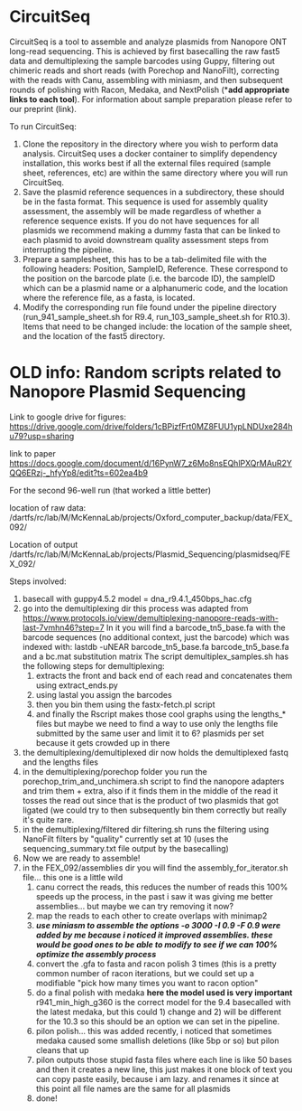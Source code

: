 # CircuitSeq

CircuitSeq is a tool to assemble and analyze plasmids from Nanopore ONT long-read sequencing. This is achieved by first basecalling the raw fast5 data and demultiplexing the sample barcodes using Guppy, filtering out chimeric reads and short reads (with Porechop and NanoFilt), correcting with the reads with Canu, assembling with miniasm, and then subsequent rounds of polishing with Racon, Medaka, and NextPolish (***add appropriate links to each tool**). For information about sample preparation please refer to our preprint (link). 

To run CircuitSeq:
1) Clone the repository in the directory where you wish to perform data analysis. CircuitSeq uses a docker container to simplify dependency installation, this works best if all the external files required (sample sheet, references, etc) are within the same directory where you will run CircuitSeq. 
2) Save the plasmid reference sequences in a subdirectory, these should be in the fasta format. This sequence is used for assembly quality assessment, the assembly will be made regardless of whether a reference sequence exists. If you do not have sequences for all plasmids we recommend making a dummy fasta that can be linked to each plasmid to avoid downstream quality assessment steps from interrupting the pipeline. 
3) Prepare a samplesheet, this has to be a tab-delimited file with the following headers: Position, SampleID, Reference. These correspond to the position on the barcode plate (i.e. the barcode ID), the sampleID which can be a plasmid name or a alphanumeric code, and the location where the reference file, as a fasta, is located. 
4) Modify the corresponding run file found under the pipeline directory (run_941_sample_sheet.sh for R9.4, run_103_sample_sheet.sh for R10.3). Items that need to be changed include: the location of the sample sheet, and the location of the fast5 directory. 


















# OLD info: Random scripts related to Nanopore Plasmid Sequencing 

Link to google drive for figures: https://drive.google.com/drive/folders/1cBPizfFrt0MZ8FUU1ypLNDUxe284hu79?usp=sharing

link to paper https://docs.google.com/document/d/16PynW7_z6Mo8nsEQhlPXQrMAuR2YQQ6ERzj-_hfyYp8/edit?ts=602ea4b9



For the second 96-well run (that worked a little better)

location of raw data:
/dartfs/rc/lab/M/McKennaLab/projects/Oxford_computer_backup/data/FEX_092/

Location of output
/dartfs/rc/lab/M/McKennaLab/projects/Plasmid_Sequencing/plasmidseq/FEX_092/

Steps involved:
1) basecall with guppy4.5.2 model = dna_r9.4.1_450bps_hac.cfg 
2) go into the demultiplexing dir this process was adapted from https://www.protocols.io/view/demultiplexing-nanopore-reads-with-last-7vmhn46?step=7
   In it you will find a barcode_tn5_base.fa with the barcode sequences (no additional context, just the barcode) which was indexed with:
   lastdb -uNEAR barcode_tn5_base.fa barcode_tn5_base.fa
   and a bc.mat substitution matrix 
   The script demultiplex_samples.sh has the following steps for demultiplexing:
   1) extracts the front and back end of each read and concatenates them using extract_ends.py
   2) using lastal you assign the barcodes
   3) then you bin them using the fastx-fetch.pl script 
   4) and finally the Rscript makes those cool graphs using the lengths_* files but maybe we need to find a way to use only the lengths file submitted by the 
   same user and limit it  to 6? plasmids per set because it gets crowded up in there 
3) the demultiplexing/demultiplexed dir now holds the demultiplexed fastq and the lengths files 
4) in the demultiplexing/porechop folder you run the porechop_trim_and_unchimera.sh script to find the nanopore adapters and trim them + extra, also if it finds them in the middle of the read it tosses the read out since that is the product of two plasmids that got ligated (we could try to then subsequently bin them correctly but really it's quite rare. 
5) in the demultiplexing/filtered dir filtering.sh runs the filtering using NanoFilt filters by "quality" currently set at 10 (uses the sequencing_summary.txt file output by the basecalling) 
6) Now we are ready to assemble!
7) in the FEX_092/assemblies dir you will find the assembly_for_iterator.sh file... this one is a little wild
   1) canu correct the reads, this reduces the number of reads this 100% speeds up the process, in the past i saw it was giving me better assemblies... but maybe we can try removing it now? 
   2) map the reads to each other to create overlaps with minimap2
   3) ***use miniasm to assemble the options -o 3000 -I 0.9 -F 0.9 were added by me because i noticed it improved assemblies. these would be good ones to be able to modify to see if we can 100% optimize the assembly process***
   4) convert the .gfa to fasta and racon polish 3 times (this is a pretty common number of racon iterations, but we could set up a modifiable "pick how many times you want to racon option" 
   5) do a final polish with medaka **here the model used is very important** r941_min_high_g360 is the correct model for the 9.4 basecalled with the latest medaka, but this could 1) change and 2) will be different for the 10.3 so this should be an option we can set in the pipeline. 
   6) pilon polish... this was added recently, i noticed that sometimes medaka caused some smallish deletions (like 5bp or so) but pilon cleans that up 
   7) pilon outputs those stupid fasta files where each line is like 50 bases and then it creates a new line, this just makes it one block of text you can copy paste easily, because i am lazy. and renames it since at this point all file names are the same for all plasmids 
   8) done! 









